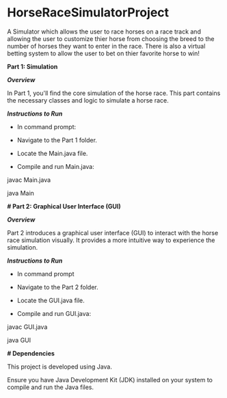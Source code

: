 # HorseRaceSimulatorProject

A Simulator which allows the user to race horses on a race track and allowing the user to customize thier horse from choosing the breed to the number of horses they want to enter in the race. There is also a virtual betting system to allow the user to bet on thier favorite horse to win!

**Part 1: Simulation**

***Overview***

In Part 1, you'll find the core simulation of the horse race. This part contains the necessary classes and logic to simulate a horse race.

***Instructions to Run***

- In command prompt:

- Navigate to the Part 1 folder.

- Locate the Main.java file.

- Compile and run Main.java:

javac Main.java

java Main


**# Part 2: Graphical User Interface (GUI)**

***Overview***

Part 2 introduces a graphical user interface (GUI) to interact with the horse race simulation visually. It provides a more intuitive way to experience the simulation.

***Instructions to Run***

- In command prompt

- Navigate to the Part 2 folder.

- Locate the GUI.java file.

- Compile and run GUI.java:

javac GUI.java

java GUI

**# Dependencies**

This project is developed using Java.

Ensure you have Java Development Kit (JDK) installed on your system to compile and run the Java files.
